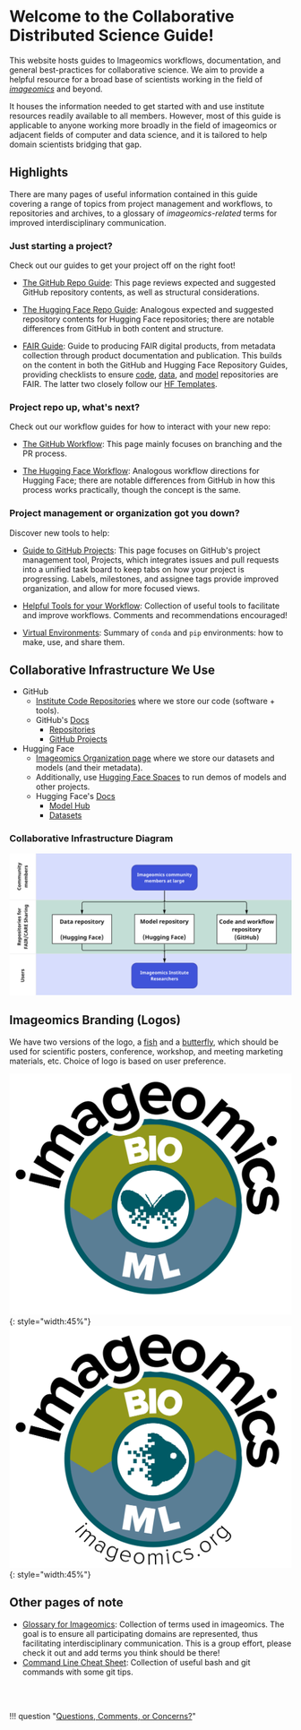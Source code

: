 # Welcome to the Collaborative Distributed Science Guide!

This website hosts guides to Imageomics workflows, documentation, and general best-practices for collaborative science. We aim to provide a helpful resource for a broad base of scientists working in the field of [_imageomics_](wiki-guide/Glossary-for-Imageomics.md/#imageomics) and beyond.

It houses the information needed to get started with and use institute resources readily available to all members. However, most of this guide is applicable to anyone working more broadly in the field of imageomics or adjacent fields of computer and data science, and it is tailored to help domain scientists bridging that gap.

## Highlights

There are many pages of useful information contained in this guide covering a range of topics from project management and workflows, to repositories and archives, to a glossary of _imageomics-related_ terms for improved interdisciplinary communication.

### Just starting a project?
Check out our guides to get your project off on the right foot!

- [The GitHub Repo Guide](wiki-guide/GitHub-Repo-Guide.md): This page reviews expected and suggested GitHub repository contents, as well as structural considerations. 

- [The Hugging Face Repo Guide](wiki-guide/Hugging-Face-Repo-Guide.md): Analogous expected and suggested repository contents for Hugging Face repositories; there are notable differences from GitHub in both content and structure.

- [FAIR Guide](wiki-guide/FAIR-Guide.md): Guide to producing FAIR digital products, from metadata collection through product documentation and publication. This builds on the content in both the GitHub and Hugging Face Repository Guides, providing checklists to ensure [code](wiki-guide/Code-Checklist.md), [data](wiki-guide/Data-Checklist.md), and [model](wiki-guide/Model-Checklist.md) repositories are FAIR. The latter two closely follow our [HF Templates](wiki-guide/About-Templates.md).

### Project repo up, what's next?
Check out our workflow guides for how to interact with your new repo:

- [The GitHub Workflow](wiki-guide/The-GitHub-Workflow.md): This page mainly focuses on branching and the PR process.

- [The Hugging Face Workflow](wiki-guide/The-Hugging-Face-Workflow.md): Analogous workflow directions for Hugging Face; there are notable differences from GitHub in how this process works practically, though the concept is the same.

### Project management or organization got you down?
Discover new tools to help:

- [Guide to GitHub Projects](wiki-guide/Guide-to-GitHub-Projects.md): This page focuses on GitHub's project management tool, Projects, which integrates issues and pull requests into a unified task board to keep tabs on how your project is progressing. Labels, milestones, and assignee tags provide improved organization, and allow for more focused views.

- [Helpful Tools for your Workflow](wiki-guide/Helpful-Tools-for-your-Workflow.md): Collection of useful tools to facilitate and improve workflows. Comments and recommendations encouraged!

- [Virtual Environments](wiki-guide/Virtual-Environments.md): Summary of `conda` and `pip` environments: how to make, use, and share them.


## Collaborative Infrastructure We Use

- GitHub
    - [Institute Code Repositories](https://github.com/Imageomics) where we store our code (software + tools).
    - GitHub's [Docs](https://docs.github.com/en)
        - [Repositories](https://docs.github.com/en/repositories)
        - [GitHub Projects](https://docs.github.com/en/issues/planning-and-tracking-with-projects)
- Hugging Face
    - [Imageomics Organization page](https://huggingface.co/imageomics) where we store our datasets and models (and their metadata).
    - Additionally, use [Hugging Face Spaces](https://huggingface.co/docs/hub/spaces) to run demos of models and other projects.
    - Hugging Face's [Docs](https://huggingface.co/docs)
        - [Model Hub](https://huggingface.co/docs/hub/models-the-hub)
        - [Datasets](https://huggingface.co/docs/hub/datasets-overview)

### Collaborative Infrastructure Diagram
![tech_infrastructure_diagram](wiki-guide/images/index/382108831-1173cd79-db94-4326-8b6e-dcbdeb8939cd.png)


## Imageomics Branding (Logos)

We have two versions of the logo, a [fish](logos/Imageomics_logo_fish.png) and a [butterfly](logos/Imageomics_logo_butterfly.png), which should be used for scientific posters, conference, workshop, and meeting marketing materials, etc. Choice of logo is based on user preference.

![butterfly logo](logos/Imageomics_logo_butterfly.png){: style="width:45%"}
![fish logo](logos/Imageomics_logo_fish.png){: style="width:45%"}


## Other pages of note
- [Glossary for Imageomics](wiki-guide/Glossary-for-Imageomics.md): Collection of terms used in imageomics. The goal is to ensure all participating domains are represented, thus facilitating interdisciplinary communication. This is a group effort, please check it out and add terms you think should be there!
- [Command Line Cheat Sheet](wiki-guide/Command-Line-Cheat-Sheet.md): Collection of useful bash and git commands with some git tips.


<br>
<br>

!!! question "[Questions, Comments, or Concerns?](https://github.com/Imageomics/Collaborative-distributed-science-guide/issues)"
